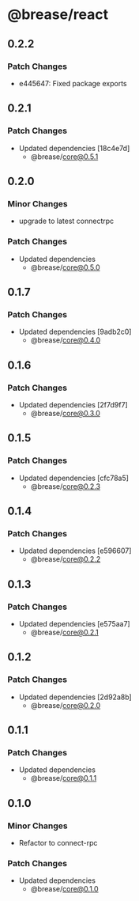 # @brease/react

## 0.2.2

### Patch Changes

- e445647: Fixed package exports

## 0.2.1

### Patch Changes

- Updated dependencies [18c4e7d]
  - @brease/core@0.5.1

## 0.2.0

### Minor Changes

- upgrade to latest connectrpc

### Patch Changes

- Updated dependencies
  - @brease/core@0.5.0

## 0.1.7

### Patch Changes

- Updated dependencies [9adb2c0]
  - @brease/core@0.4.0

## 0.1.6

### Patch Changes

- Updated dependencies [2f7d9f7]
  - @brease/core@0.3.0

## 0.1.5

### Patch Changes

- Updated dependencies [cfc78a5]
  - @brease/core@0.2.3

## 0.1.4

### Patch Changes

- Updated dependencies [e596607]
  - @brease/core@0.2.2

## 0.1.3

### Patch Changes

- Updated dependencies [e575aa7]
  - @brease/core@0.2.1

## 0.1.2

### Patch Changes

- Updated dependencies [2d92a8b]
  - @brease/core@0.2.0

## 0.1.1

### Patch Changes

- Updated dependencies
  - @brease/core@0.1.1

## 0.1.0

### Minor Changes

- Refactor to connect-rpc

### Patch Changes

- Updated dependencies
  - @brease/core@0.1.0
